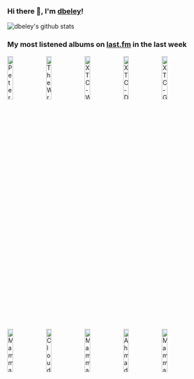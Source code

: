 ### Hi there 👋, I'm [dbeley](https://dbeley.ovh/en)!

![dbeley's github stats](https://github-readme-stats.vercel.app/api?username=dbeley)

### My most listened albums on [last.fm](https://www.last.fm/user/d_beley) in the last week

[<img src='https://lastfm.freetls.fastly.net/i/u/300x300/aba3e947061b788834d9415420e716ee.jpg' width='16%' height='16%' alt='Peter Gabriel - I/O'>](https://www.last.fm/music/peter%2bgabriel/i%252fo)&nbsp;
[<img src='https://lastfm.freetls.fastly.net/i/u/300x300/6e7b203533aa47158d87e0feda0e8b5d.jpg' width='16%' height='16%' alt='The Wrens - Silver'>](https://www.last.fm/music/the%2bwrens/silver)&nbsp;
[<img src='https://lastfm.freetls.fastly.net/i/u/300x300/c74ad5df98ec5c8302d0dcf783b15032.png' width='16%' height='16%' alt='XTC - White Music'>](https://www.last.fm/music/xtc/white%2bmusic)&nbsp;
[<img src='https://lastfm.freetls.fastly.net/i/u/300x300/128b19d7deb3ee0c156f27ed3d9a7f22.jpg' width='16%' height='16%' alt='XTC - Drums and Wires'>](https://www.last.fm/music/xtc/drums%2band%2bwires)&nbsp;
[<img src='https://lastfm.freetls.fastly.net/i/u/300x300/30a053c0d8bb783dddd41c24d09b3eec.jpg' width='16%' height='16%' alt='XTC - Go 2'>](https://www.last.fm/music/xtc/go%2b2)&nbsp;
<br>
[<img src='https://lastfm.freetls.fastly.net/i/u/300x300/9463ee56d43a8e366d4d4a255041ce87.jpg' width='16%' height='16%' alt='Mammal Hands - Captured Spirits'>](https://www.last.fm/music/mammal%2bhands/captured%2bspirits)&nbsp;
[<img src='https://lastfm.freetls.fastly.net/i/u/300x300/4bb3b4090d73a8ea21135e9d12ae9f2f.jpg' width='16%' height='16%' alt='Cloud Nothings - Life Is Only One Event'>](https://www.last.fm/music/cloud%2bnothings/life%2bis%2bonly%2bone%2bevent)&nbsp;
[<img src='https://lastfm.freetls.fastly.net/i/u/300x300/77d5ce44870fbdcb8f3b0da2212269e4.jpg' width='16%' height='16%' alt='Mammal Hands - Shadow Work'>](https://www.last.fm/music/mammal%2bhands/shadow%2bwork)&nbsp;
[<img src='https://lastfm.freetls.fastly.net/i/u/300x300/c4946c8d3977491f912181f10bf87f9b.jpg' width='16%' height='16%' alt='Ahmad Jamal - Chamber Music Of The New Jazz'>](https://www.last.fm/music/ahmad%2bjamal/chamber%2bmusic%2bof%2bthe%2bnew%2bjazz)&nbsp;
[<img src='https://lastfm.freetls.fastly.net/i/u/300x300/3d498c9a33bd410dc116c75c1251ce81.jpg' width='16%' height='16%' alt='Mammal Hands - Animalia'>](https://www.last.fm/music/mammal%2bhands/animalia)&nbsp;
<br>
